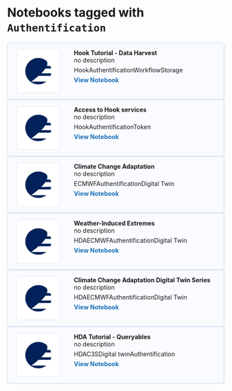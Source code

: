 # Notebooks tagged with `Authentification`

<div class="notebook-card" data-tags="Hook Authentification Workflow Storage" style="display: flex; align-items: flex-start; border: 1px solid #cddff1; border-radius: 6px; padding: 14px 20px; background-color: #f9fbfe; box-shadow: 1px 1px 4px #dfeaf5;">
  <div style="width: 100px; height: 100px; flex-shrink: 0; display: flex; align-items: center; justify-content: center; background-color: #fff; border: 1px solid #e0eaf5; border-radius: 6px; overflow: hidden; margin-right: 32px;">
    <img src="/img/EUMETSAT-icon.png" alt="Notebook Thumbnail" style="max-width: 100%; max-height: 100%; object-fit: contain;">
  </div>
  <div style="flex: 1;">
    <strong>Hook Tutorial - Data Harvest</strong><br>
    no description
    <div style="margin: 6px 0;">
      <span class="tag">Hook</span><span class="tag">Authentification</span><span class="tag">Workflow</span><span class="tag">Storage</span>
    </div>
    <a href="production/HOOK/Tutorial.ipynb" style="text-decoration: none; color: #1d70b8; font-weight: bold;">View Notebook</a>
  </div>
</div>

<div class="notebook-card" data-tags="Hook Authentification Token" style="display: flex; align-items: flex-start; border: 1px solid #cddff1; border-radius: 6px; padding: 14px 20px; background-color: #f9fbfe; box-shadow: 1px 1px 4px #dfeaf5;">
  <div style="width: 100px; height: 100px; flex-shrink: 0; display: flex; align-items: center; justify-content: center; background-color: #fff; border: 1px solid #e0eaf5; border-radius: 6px; overflow: hidden; margin-right: 32px;">
    <img src="/img/EUMETSAT-icon.png" alt="Notebook Thumbnail" style="max-width: 100%; max-height: 100%; object-fit: contain;">
  </div>
  <div style="flex: 1;">
    <strong>Access to Hook services</strong><br>
    no description
    <div style="margin: 6px 0;">
      <span class="tag">Hook</span><span class="tag">Authentification</span><span class="tag">Token</span>
    </div>
    <a href="production/HOOK/DEDL-Hook_access.ipynb" style="text-decoration: none; color: #1d70b8; font-weight: bold;">View Notebook</a>
  </div>
</div>

<div class="notebook-card" data-tags="ECMWF Authentification Digital Twin" style="display: flex; align-items: flex-start; border: 1px solid #cddff1; border-radius: 6px; padding: 14px 20px; background-color: #f9fbfe; box-shadow: 1px 1px 4px #dfeaf5;">
  <div style="width: 100px; height: 100px; flex-shrink: 0; display: flex; align-items: center; justify-content: center; background-color: #fff; border: 1px solid #e0eaf5; border-radius: 6px; overflow: hidden; margin-right: 32px;">
    <img src="/img/EUMETSAT-icon.png" alt="Notebook Thumbnail" style="max-width: 100%; max-height: 100%; object-fit: contain;">
  </div>
  <div style="flex: 1;">
    <strong>Climate Change Adaptation</strong><br>
    no description
    <div style="margin: 6px 0;">
      <span class="tag">ECMWF</span><span class="tag">Authentification</span><span class="tag">Digital Twin</span>
    </div>
    <a href="production/HDA/DestinE_Digital_Twins/DEDL-HDA-EO.ECMWF.DAT.DT_CLIMATE.ipynb" style="text-decoration: none; color: #1d70b8; font-weight: bold;">View Notebook</a>
  </div>
</div>

<div class="notebook-card" data-tags="HDA ECMWF Authentification Digital Twin" style="display: flex; align-items: flex-start; border: 1px solid #cddff1; border-radius: 6px; padding: 14px 20px; background-color: #f9fbfe; box-shadow: 1px 1px 4px #dfeaf5;">
  <div style="width: 100px; height: 100px; flex-shrink: 0; display: flex; align-items: center; justify-content: center; background-color: #fff; border: 1px solid #e0eaf5; border-radius: 6px; overflow: hidden; margin-right: 32px;">
    <img src="/img/EUMETSAT-icon.png" alt="Notebook Thumbnail" style="max-width: 100%; max-height: 100%; object-fit: contain;">
  </div>
  <div style="flex: 1;">
    <strong>Weather-Induced Extremes</strong><br>
    no description
    <div style="margin: 6px 0;">
      <span class="tag">HDA</span><span class="tag">ECMWF</span><span class="tag">Authentification</span><span class="tag">Digital Twin</span>
    </div>
    <a href="production/HDA/DestinE_Digital_Twins/DEDL-HDA-EO.ECMWF.DAT.DT_EXTREMES-Series.ipynb" style="text-decoration: none; color: #1d70b8; font-weight: bold;">View Notebook</a>
  </div>
</div>

<div class="notebook-card" data-tags="HDA ECMWF Authentification Digital Twin" style="display: flex; align-items: flex-start; border: 1px solid #cddff1; border-radius: 6px; padding: 14px 20px; background-color: #f9fbfe; box-shadow: 1px 1px 4px #dfeaf5;">
  <div style="width: 100px; height: 100px; flex-shrink: 0; display: flex; align-items: center; justify-content: center; background-color: #fff; border: 1px solid #e0eaf5; border-radius: 6px; overflow: hidden; margin-right: 32px;">
    <img src="/img/EUMETSAT-icon.png" alt="Notebook Thumbnail" style="max-width: 100%; max-height: 100%; object-fit: contain;">
  </div>
  <div style="flex: 1;">
    <strong>Climate Change Adaptation Digital Twin Series</strong><br>
    no description
    <div style="margin: 6px 0;">
      <span class="tag">HDA</span><span class="tag">ECMWF</span><span class="tag">Authentification</span><span class="tag">Digital Twin</span>
    </div>
    <a href="production/HDA/DestinE_Digital_Twins/DEDL-HDA-EO.ECMWF.DAT.DT_CLIMATE-Series.ipynb" style="text-decoration: none; color: #1d70b8; font-weight: bold;">View Notebook</a>
  </div>
</div>

<div class="notebook-card" data-tags="HDA C3S Digital twin Authentification" style="display: flex; align-items: flex-start; border: 1px solid #cddff1; border-radius: 6px; padding: 14px 20px; background-color: #f9fbfe; box-shadow: 1px 1px 4px #dfeaf5;">
  <div style="width: 100px; height: 100px; flex-shrink: 0; display: flex; align-items: center; justify-content: center; background-color: #fff; border: 1px solid #e0eaf5; border-radius: 6px; overflow: hidden; margin-right: 32px;">
    <img src="/img/EUMETSAT-icon.png" alt="Notebook Thumbnail" style="max-width: 100%; max-height: 100%; object-fit: contain;">
  </div>
  <div style="flex: 1;">
    <strong>HDA Tutorial - Queryables</strong><br>
    no description
    <div style="margin: 6px 0;">
      <span class="tag">HDA</span><span class="tag">C3S</span><span class="tag">Digital twin</span><span class="tag">Authentification</span>
    </div>
    <a href="production/HDA/REST/HDA-REST-Queryables.ipynb" style="text-decoration: none; color: #1d70b8; font-weight: bold;">View Notebook</a>
  </div>
</div>

